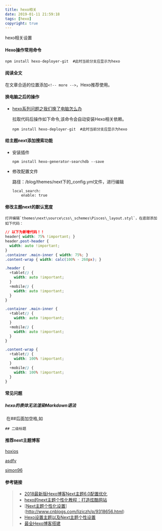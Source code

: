 ```yaml
---
title: hexo相关
date: 2019-01-11 21:59:18
tags: [hexo]
copyright: true
---
```


hexo相关设置

<!-- more -->

#### Hexo操作常用命令

```
npm install hexo-deployer-git  #此时当前分支应显示为hexo
```

#### 阅读全文

在文章合适的位置添加`<!-- more -->`，Hexo推荐使用。

#### 换电脑之后的操作

- [hexo系列问题之我们换了电脑怎么办](https://blog.csdn.net/wxl1555/article/details/79293159)

  拉取代码后操作如下命令,该命令会自动安装Hexo相关依赖。

  ```
  npm install hexo-deployer-git  #此时当前分支应显示为hexo
  ```

#### 给主题next添加搜索功能

- 安装插件

  ```
  npm install hexo-generator-searchdb --save
  ```

- 修改配置文件

  路径：/blog/themes/next下的_config.yml文件，进行编辑

  ```
  local_search:
      enable: true
  ```

#### 修改主题next的默认宽度

 	打开编辑`themes\next\source\css\_schemes\Pisces\_layout.styl`，在底部添加如下代码：

```css
// 以下为新增代码！！
header{ width: 75% !important; }
header.post-header {
  width: auto !important;
}
.container .main-inner { width: 75%; }
.content-wrap { width: calc(100% - 260px); }

.header {
  +tablet() {
    width: auto !important;
  }
  +mobile() {
    width: auto !important;
  }
}

.container .main-inner {
  +tablet() {
    width: auto !important;
  }
  +mobile() {
    width: auto !important;
  }
}

.content-wrap {
  +tablet() {
    width: 100% !important;
  }
  +mobile() {
    width: 100% !important;
  }
}
```

#### 常见问题

 ##### hexo的表体无法渲染Markdown语法

​       在##后面加空格,如

  ```
## 二级标题
  ```

####  推荐next主题博客

[hoxios](https://hoxis.github.io/hexo-next-copyright.html)

[asdfv](https://asdfv1929.github.io/)

[simon96](https://www.simon96.online/)

#### 参考链接

> * [2018最新版Hexo博客Next主题6.0配置优化](https://blog.csdn.net/qq_32454537/article/details/79482896)
> * [hexo的next主题个性化教程：打造炫酷网站](https://blog.csdn.net/qq_33699981/article/details/72716951)
> * [[Next主题个性化设置](https://www.cnblogs.com/liziczh/p/9318656.html)](http://www.cnblogs.com/liziczh/p/9318656.html)
> * [Hexo设置主题以及Next主题个性设置](https://www.jianshu.com/p/b20fc983005f)
> * [最全Hexo博客搭建](https://www.simon96.online/2018/10/12/hexo-tutorial/)